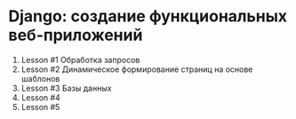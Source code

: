 Django: создание функциональных веб-приложений 
=================================================
1. Lesson #1 Обработка запросов
2. Lesson #2 Динамическое формирование страниц на основе шаблонов
3. Lesson #3 Базы данных
4. Lesson #4 
5. Lesson #5 



